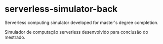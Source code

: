 # serverless-simulator-back

Serverless computing simulator developed for master's degree completion.

Simulador de computação serverless desenvolvido para conclusão do mestrado.
